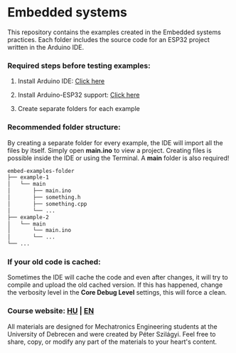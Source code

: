 # Embedded systems

This repository contains the examples created in the Embedded systems practices. Each folder includes the source code for an ESP32 project written in the Arduino IDE. 

### Required steps before testing examples:

1. Install Arduino IDE:
[Click here](https://docs.arduino.cc/software/ide/)

2. Install Arduino-ESP32 support: 
[Click here](https://docs.espressif.com/projects/arduino-esp32/en/latest/installing.html#installing-using-arduino-ide)

3. Create separate folders for each example

### Recommended folder structure:

By creating a separate folder for every example, the IDE will import all the files by itself. Simply open __main.ino__ to view a project. Creating files is possible inside the IDE or using the Terminal. A __main__ folder is also required!

```bash
embed-examples-folder
├── example-1
│   └── main
│       ├── main.ino
│       ├── something.h
│       ├── something.cpp
│       └── ...
├── example-2
│   └── main
│       └── main.ino
│       └── ...
└── ...
```

### If your old code is cached:

Sometimes the IDE will cache the code and even after changes, it will try to compile and upload the old cached version. If this has happened, change the verbosity level in the __Core Debug Level__ settings, this will force a clean.


### Course website: [HU](https://szilagyipeti.hu/embedded/content.html) | [EN](https://szilagyipeti.hu/embedded/content-en.html)

All materials are designed for Mechatronics Engineering students at the University of Debrecen and were created by Péter Szilágyi. Feel free to share, copy, or modify any part of the materials to your heart's content.

